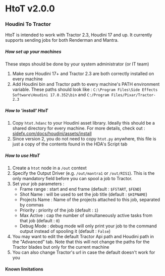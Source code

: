 # HtoT v2.0.0
### Houdini To Tractor

HtoT is intended to work with Tractor 2.3, Houdini 17 and up. 
It currently supports sending jobs for both Renderman and Mantra.

##### How set up your machines
These steps should be done by your system administrator (or IT team)
1. Make sure Houdini 17+ and Tractor 2.3 are both correctly installed on every machine
2. Add Houdini bin and Tractor path to every machine's PATH environment variable. These paths should look like :
`C:\Program Files\Side Effects Software\Houdini 17.0.352\bin` and `C:/Program Files/Pixar/Tractor-2.3`

##### How to 'install' HtoT
1. Copy ```htot.hdanc``` to your Houdini asset library. Ideally this should be a shared directory for every machine.
For more details, check out : 
[sidefx.com/docs/houdini/assets/install](http://www.sidefx.com/docs/houdini/assets/install.html)
2. Since version 2, you do not need to copy `htot.py` anywhere, this file is just a copy of the contents found in the
HDA's Script tab

##### How to use HtoT
1. Create a `htot` node in a `/out` context
2. Specify the Output Driver (e.g. `/out/mantra1` or `/out/RIS1`). This is the only mandatory field before you can
spool a job to Tractor.
3. Set your job parameters :
   - Frame range : start and end frame (default : `$FSTART`,  `$FEND`)
   - Shot Name : will be used to set the job title (default : `$HIPNAME`)
   - Projects Name : Name of the projects attached to this job, separated by commas
   - Priority : priority of the job (default : `1`)
   - Max Active : cap the number of simultaneously active tasks from that job (default : `0`)
   - Debug Mode : debug mode will only print your job to the command output instead of spooling it (default : `False`)
4. You  may want to edit the default Tractor Api path and Houdini path in the "Advanced" tab. Note that this will not
change the paths for the Tractor blades but only for the current machine
4. You can also change Tractor's url in case the default doesn't work for you

#### Known limitations
